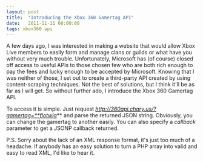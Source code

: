 ```yaml
---
layout: post
title:  "Introducing the Xbox 360 Gamertag API"
date:   2011-11-11 00:00:00
tags: xbox360 api
---
```


A few days ago, I was interested in making a website that would allow Xbox Live members to easily form and manage clans or guilds or what have you without very much trouble. Unfortunately, Microsoft has (of course) closed off access to useful APIs to those chosen few who are both rich enough to pay the fees and lucky enough to be accepted by Microsoft. Knowing that I was neither of those, I set out to create a third-party API created by using content-scraping techniques. Not the best of solutions, but I think it'll be as far as I will get. So without further ado, I introduce the Xbox 360 Gamertag API.

To access it is simple. Just request *http://360api.chary.us/?gamertag=**flotwig*** and parse the returned JSON string. Obviously, you can change the gamertag to another easily. You can also specify a *callback* parameter to get a JSONP callback returned.

P.S. Sorry about the lack of an XML response format, it's just too much of a headache. If anybody has an easy solution to turn a PHP array into valid and easy to read XML, I'd like to hear it.